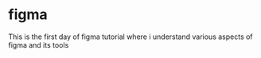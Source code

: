 # figma

This is the first day of figma tutorial where i understand various aspects of figma and its tools 
